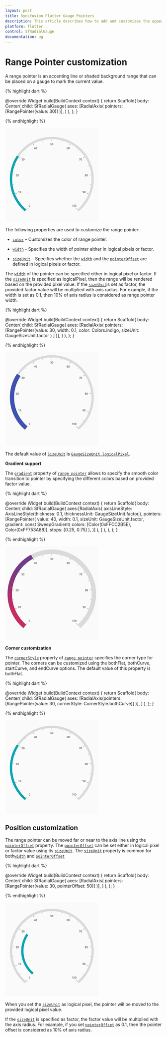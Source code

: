 ```yaml
---
layout: post
title: Syncfusion Flutter Gauge Pointers
description: This article describes how to add and customizes the appearence of pointers of radial gauge control in flutter platform
platform: flutter
control: SfRadialGauge
documentation: ug
---
```


# Range Pointer customization

A range pointer is an accenting line or shaded background range that can be placed on a gauge to mark the current value.

{% highlight dart %}

@override
Widget build(BuildContext context) {
  return Scaffold(
    body: Center(
              child: SfRadialGauge(
                axes: <RadialAxis>[RadialAxis(
                  pointers: <GaugePointer>[RangePointer(value: 30)]
                )],
              )
            ),
          );
        }

{% endhighlight %}

![default range pointer](images/range-pointer/pointer_default.jpg)

The following properties are used to customize the range pointer:

* [`color`](https://pub.dev/documentation/syncfusion_flutter_gauges/latest/gauges/RangePointer/color.html) – Customizes the color of range pointer.

* [`width`](https://pub.dev/documentation/syncfusion_flutter_gauges/latest/gauges/RangePointer/width.html)  - Specifies the width of pointer either in logical pixels or factor.

* [`sizeUnit`](https://pub.dev/documentation/syncfusion_flutter_gauges/latest/gauges/RangePointer/sizeUnit.html) – Specifies whether the [`width`](https://pub.dev/documentation/syncfusion_flutter_gauges/latest/gauges/RangePointer/width.html) and the [`pointerOffset`](https://pub.dev/documentation/syncfusion_flutter_gauges/latest/gauges/RangePointer/pointerOffset.html) are defined in logical pixels or factor.

The [`width`](https://pub.dev/documentation/syncfusion_flutter_gauges/latest/gauges/RangePointer/width.html) of the pointer can be specified either in logical pixel or factor. If the [`sizeUnit`](https://pub.dev/documentation/syncfusion_flutter_gauges/latest/gauges/RangePointer/sizeUnit.html) is specified as logicalPixel, then the range will be rendered based on the provided pixel value. If the [`sizeUnit`](https://pub.dev/documentation/syncfusion_flutter_gauges/latest/gauges/RangePointer/sizeUnit.html)is set as factor, the provided factor value will be multiplied with axis radius. For example, if the width is set as 0.1, then 10% of axis radius is considered as range pointer width.

{% highlight dart %}

@override
Widget build(BuildContext context) {
  return Scaffold(
    body: Center(
              child: SfRadialGauge(
                axes: <RadialAxis>[RadialAxis(
                  pointers: <GaugePointer>[RangePointer(value: 30, width: 0.1,
                      color: Colors.indigo, sizeUnit: GaugeSizeUnit.factor
                    )
                  ]
                )],
              )
            ),
          );
        }

{% endhighlight %}

![range pointer customization](images/range-pointer/pointer_customization.jpg)

 The default value of [`SizeUnit`](https://pub.dev/documentation/syncfusion_flutter_gauges/latest/gauges/RangePointer/sizeUnit.html) is [`GaugeSizeUnit.logicalPixel`](https://pub.dev/documentation/syncfusion_flutter_gauges/latest/gauges/GaugeSizeUnit-class.html).
 
 **Gradient support**

 The [`gradient`](https://pub.dev/documentation/syncfusion_flutter_gauges/latest/gauges/RangePointer/gradient.html) property of [`range pointer`](https://pub.dev/documentation/syncfusion_flutter_gauges/latest/gauges/RangePointer-class.html) allows to specify the smooth color transition to pointer by specifying the different colors based on provided factor value.

 {% highlight dart %}

@override
Widget build(BuildContext context) {
   return Scaffold(
      body: Center(
        child: SfRadialGauge(
            axes:<RadialAxis>[RadialAxis( 
                axisLineStyle: AxisLineStyle(thickness: 0.1,
                  thicknessUnit: GaugeSizeUnit.factor,),
              pointers: <GaugePointer>[RangePointer(
                value: 40, width: 0.1, sizeUnit: GaugeSizeUnit.factor,
                gradient: const SweepGradient(
                    colors: <Color>[Color(0xFFCC2B5E), Color(0xFF753A88)],
                    stops: <double>[0.25, 0.75]
                ),
              )]
            ),
          ]
        ),
      ),
    );
  }

{% endhighlight %}

![range pointer gradient](images/range-pointer/pointer_gradient.jpg)

**Corner customization**

 The [`cornerStyle`](https://pub.dev/documentation/syncfusion_flutter_gauges/latest/gauges/RangePointer/cornerStyle.html) property of [`range pointer`](https://pub.dev/documentation/syncfusion_flutter_gauges/latest/gauges/RangePointer-class.html) specifies the corner type for pointer. The corners can be customized using the bothFlat, bothCurve, startCurve, and endCurve options. The default value of this property is bothFlat.

 {% highlight dart %}

@override
Widget build(BuildContext context) {
  return Scaffold(
    body: Center(
              child: SfRadialGauge(
                axes: <RadialAxis>[RadialAxis(pointers:<GaugePointer>[RangePointer(value: 30, 
                cornerStyle: CornerStyle.bothCurve)]
                )],
              )
            ),
          );
        }

{% endhighlight %}

![range pointer customization](images/range-pointer/pointer_corner.jpg)

## Position customization

The range pointer can be moved far or near to the axis line using the [`pointerOffset`](https://pub.dev/documentation/syncfusion_flutter_gauges/latest/gauges/RangePointer/pointerOffset.html) property. The [`pointerOffset`](https://pub.dev/documentation/syncfusion_flutter_gauges/latest/gauges/RangePointer/pointerOffset.html) can be set either in logical pixel or factor value using its [`sizeUnit`](https://pub.dev/documentation/syncfusion_flutter_gauges/latest/gauges/RangePointer/sizeUnit.html). The [`sizeUnit`](https://pub.dev/documentation/syncfusion_flutter_gauges/latest/gauges/RangePointer/sizeUnit.html) property is common for both[`width`](https://pub.dev/documentation/syncfusion_flutter_gauges/latest/gauges/RangePointer/width.html) and [`pointerOffset`](https://pub.dev/documentation/syncfusion_flutter_gauges/latest/gauges/RangePointer/pointerOffset.html)

{% highlight dart %}

@override
Widget build(BuildContext context) {
  return Scaffold(
    body: Center(
              child: SfRadialGauge(
                axes: <RadialAxis>[RadialAxis( 
                  pointers: <GaugePointer>[RangePointer(value: 30, pointerOffset: 50)]
                )],
              )
            ),
          );
        }

{% endhighlight %}

![pointer position customization](images/range-pointer/pointer_offset.jpg)

When you set the [`sizeUnit`](https://pub.dev/documentation/syncfusion_flutter_gauges/latest/gauges/RangePointer/sizeUnit.html) as logical pixel, the pointer will be moved to the provided logical pixel value.

If the [`sizeUnit`](https://pub.dev/documentation/syncfusion_flutter_gauges/latest/gauges/RangePointer/sizeUnit.html)  is specified as factor, the factor value will be multiplied with the axis radius. For example, if you set [`pointerOffset`](https://pub.dev/documentation/syncfusion_flutter_gauges/latest/gauges/RangePointer/pointerOffset.html) as 0.1, then the pointer offset is considered as 10% of axis radius.



